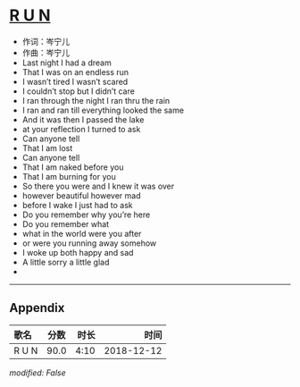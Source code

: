 # [R U N](https://music.163.com/song?id=1323301912)

* 作词：岑宁儿
* 作曲：岑宁儿
* Last night I had a dream
* That I was on an endless run
* I wasn’t tired I wasn’t scared
* I couldn’t stop but I didn’t care
* I ran through the night I ran thru the rain
* I ran and ran till everything looked the same
* And it was then I passed the lake
* at your reflection I turned to ask
* Can anyone tell
* That I am lost
* Can anyone tell
* That I am naked before you
* That I am burning for you
* So there you were and I knew it was over
* however beautiful however mad
* before I wake I just had to ask
* Do you remember why you’re here
* Do you remember what
* what in the world were you after
* or were you running away somehow
* I woke up both happy and sad
* A little sorry a little glad
* 


---

## Appendix

|歌名|分数|时长|时间|
|:---|:---:|---:|---:|
|R U N|90.0|4:10|2018-12-12

*modified: False*
